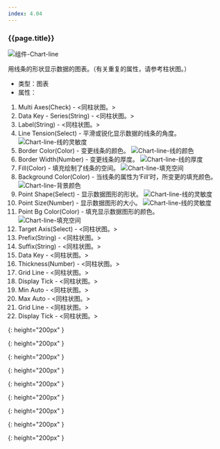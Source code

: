 ```yaml
---
index: 4.04
---
```

### {{page.title}}
![组件-Chart-line][chart-line-01]

用线条的形状显示数据的图表。（有关重复的属性，请参考柱状图。）

- 类型：图表
- 属性：
1. Multi Axes(Check) - <同柱状图。>
1. Data Key - Series(String) - <同柱状图。>
1. Label(String) - <同柱状图。>
1. Line Tension(Select) - 平滑或锐化显示数据的线条的角度。
![Chart-line-线的灵敏度][chart-line-02]
1. Border Color(Color) - 变更线条的颜色。
![Chart-line-线的颜色][chart-line-03]
1. Border Width(Number) - 变更线条的厚度。
![Chart-line-线的厚度][chart-line-04]
1. Fill(Color) - 填充绘制了线条的空间。
![Chart-line-填充空间][chart-line-05]
1. Background Color(Color) - 当线条的属性为‘Fill’时，所变更的填充颜色。
![Chart-line-背景颜色][chart-line-06]
1. Point Shape(Select) - 显示数据图形的形状。
![Chart-line-线的灵敏度][chart-line-07]
1. Point Size(Number) - 显示数据图形的大小。
![Chart-line-线的灵敏度][chart-line-08]
1. Point Bg Color(Color) - 填充显示数据图形的颜色。  
![Chart-line-填充空间][chart-line-09]
1. Target Axis(Select) - <同柱状图。>
1. Prefix(String) - <同柱状图。>
1. Suffix(String) - <同柱状图。>
1. Data Key - <同柱状图。>
1. Thickness(Number) - <同柱状图。>
1. Grid Line - <同柱状图。>
1. Display Tick - <同柱状图。>
1. Min Auto - <同柱状图。>
1. Max Auto - <同柱状图。>
1. Grid Line - <同柱状图。>
1. Display Tick - <同柱状图。>


[chart-line-01]: {{site.baseurl}}/assets/components/chart-line-01.png
{: height="200px" }

[chart-line-02]: {{site.baseurl}}/assets/components/chart-line-02.png
{: height="200px" }

[chart-line-03]: {{site.baseurl}}/assets/components/chart-line-03.png
{: height="200px" }

[chart-line-04]: {{site.baseurl}}/assets/components/chart-line-04.png
{: height="200px" }

[chart-line-05]: {{site.baseurl}}/assets/components/chart-line-05.png
{: height="200px" }

[chart-line-06]: {{site.baseurl}}/assets/components/chart-line-06.png
{: height="200px" }

[chart-line-07]: {{site.baseurl}}/assets/components/chart-line-07.png
{: height="200px" }

[chart-line-08]: {{site.baseurl}}/assets/components/chart-line-08.png
{: height="200px" }

[chart-line-09]: {{site.baseurl}}/assets/components/chart-line-09.png
{: height="200px" }
